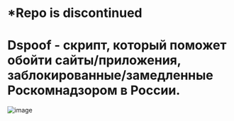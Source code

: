 # *Repo is discontinued
# **Dspoof - скрипт, который поможет обойти сайты/приложения, заблокированные/замедленные Роскомнадзором в России.**
![image](https://github.com/user-attachments/assets/f05a29b9-bd39-463a-bcd5-ede028f0173a)
